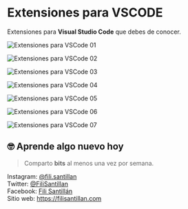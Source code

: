# Extensiones para VSCODE

Extensiones para **Visual Studio Code** que debes de conocer.

![Extensiones para VSCode 01](./VSCode-extensions-01.png)

![Extensiones para VSCode 02](./VSCode-extensions-02.png)

![Extensiones para VSCode 03](./VSCode-extensions-03.png)

![Extensiones para VSCode 04](./VSCode-extensions-04.png)

![Extensiones para VSCode 05](./VSCode-extensions-05.png)

![Extensiones para VSCode 06](./VSCode-extensions-06.png)

![Extensiones para VSCode 07](./VSCode-extensions-07.png)

## 🤓 Aprende algo nuevo hoy

> Comparto **bits** al menos una vez por semana.

Instagram: [@fili.santillan](https://www.instagram.com/fili.santillan/)  
Twitter: [@FiliSantillan](https://twitter.com/FiliSantillan)  
Facebook: [Fili Santillán](https://www.facebook.com/FiliSantillan96/)  
Sitio web: https://filisantillan.com
